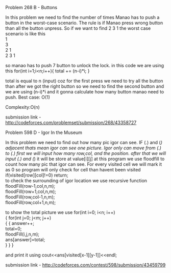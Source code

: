 Problem 268 B - Buttons

In this problem we need to find the number of times Manao has to push a button in the worst-case scenario.
The rule is if Manao press wrong button than all the button unpress. 
So if we want to find 2 3 1
the worst case scenario is like this <br />
1 <br />
3 <br />
2 1 <br />
2 3 1 <br />

so manao has to push 7 button to unlock the lock. 
in this code we are using this 
  for(int i=1;i<n;i++){
        total += (n-i)*i;
    }
    
total is equal to n (input) coz for the first press we need to try all the button
than after  we got the right button so we need to find the second button 
and we are using (n-i)*i and it gonna calculate how many button manao need to push.
Best case: O(1)

Complexity:O(n)

submission link - http://codeforces.com/problemset/submission/268/43358727

Problem 598 D - Igor In the Museum

In this problem we need to find out how many pic igor can see. IF (.) and (*) adjacent thats mean igor can see one 
picture. Igor only can move from (.) to (.)
first we will input how many row,col, and the position. after that we will input (.) and (*) it will be store at value[i][j]
at this program we use floodfill  to count how many pic that igor can see. For every visited cell we will mark it as 0 so 
program will only check for cell than havent been visited <br />
if(visited[row][col]!=0) return; <br />
to check the surrounding of igor location we use recursive function <br />
	floodFill(row-1,col,n,m); <br />
	floodFill(row+1,col,n,m); <br />
	floodFill(row,col-1,n,m);<br />
	floodFill(row,col+1,n,m);<br />
  
to show the total picture we use
for(int i=0; i<n; i++) <br />
	{
		for(int j=0; j<m; j++) <br />
		{
			{
			    answer++;<br />
			    total=0;<br />
			    floodFill(i,j,n,m); <br />
			    ans[answer]=total;<br />
		    }
		}
	}

and print it using cout<<ans[visited[x-1][y-1]]<<endl;




submission link - http://codeforces.com/contest/598/submission/43459799


